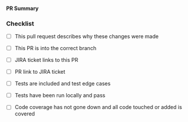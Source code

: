 <!-- Detailed description of the PR -->
#### PR Summary

<!-- PR Checklist -->
### Checklist
  - [ ] This pull request describes why these changes were made

  - [ ] This PR is into the correct branch

  - [ ] JIRA ticket links to this PR

  - [ ] PR link to JIRA ticket

  - [ ] Tests are included and test edge cases

  - [ ] Tests have been run locally and pass

  - [ ] Code coverage has not gone down and all code touched or added is covered
